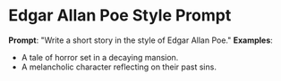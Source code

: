 # Edgar Allan Poe Style Prompt
**Prompt**: "Write a short story in the style of Edgar Allan Poe."
**Examples**:
- A tale of horror set in a decaying mansion.
- A melancholic character reflecting on their past sins.
